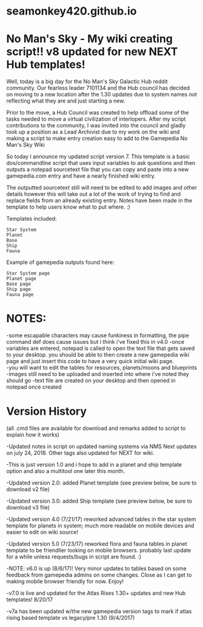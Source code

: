 # seamonkey420.github.io
# No Man's Sky - My wiki creating script!! v8 updated for new NEXT Hub templates!

Well, today is a big day for the No Man's Sky Galactic Hub reddit community.  Our fearless leader 7101134 and the Hub council has decided on moving to a new location after the 1.30 updates due to system names not reflecting what they are and just starting a new.

Prior to the move, a Hub Council was created to help offload some of the tasks needed to move a virtual civilization of interlopers.  After my script contributions to the community, I was invited into the council and gladly took up a position as a Lead Archivist due to my work on the wiki and making a script to make entry creation easy to add to the Gamepedia No Man's Sky Wiki

So today I announce my updated script version 7.  This template is a basic dos/commandline script that uses input variables to ask questions and then outputs a notepad sourcetext file that you can copy and paste into a new gamepedia.com entry and have a nearly finished wiki entry.

The outputted sourcetext still will need to be edited to add images and other details however this will take out a lot of the work of trying to find and replace fields from an already existing entry.  Notes have been made in the template to help users know what to put where. :)

Templates included:

    Star System
    Planet
    Base
    Ship
    Fauna



Example of gamepedia outputs found here:

    Star System page
    Planet page
    Base page
    Ship page
    Fauna page


# NOTES: 

-some escapable characters may cause funkiness in formatting, the pipe command def does cause issues but i think i've fixed this in v4.0
-once variables are entered, notepad is called to open the text file that gets saved to your desktop. you should be able to then create a new gamepedia wiki page and just insert this code to have a very quick initial wiki page.  
-you will want to edit the tables for resources, planets/moons and blueprints
-images still need to be uploaded and inserted into where i've noted they should go
-text file are created on your desktop and then opened in notepad once created


# Version History
(all .cmd files are available for download and remarks added to script to explain how it works)

-Updated notes in script on updated naming systems via NMS Next updates on july 24, 2018. Other tags also updated for NEXT for wiki.

-This is just version 1.0 and i hope to add in a planet and ship template option and also a multitool one later this month.

-Updated version 2.0: added Planet template (see preview below, be sure to download v2 file)

-Updated version 3.0: added Ship template (see preview below, be sure to download v3 file)

-Updated version 4.0 (7/21/17) reworked advanced tables in the star system template for planets in system; much more readable on mobile devices and easier to edit on wiki source!

-Updated version 5.0 (7/23/17) reworked flora and fauna tables in planet template to be friendlier looking on mobile browsers. probably last update for a while unless requests/bugs in script are found. :)

-NOTE: v6.0 is up (8/6/17)!  Very minor updates to tables based on some feedback from gamepedia admins on some changes. Close as I can get to making mobile browser friendly for now. Enjoy!

-v7.0 is live and updated for the Atlas Rises 1.30+ updates and new Hub templates! 8/20/17 

-v7a has been updated w/the new gamepedia version tags to mark if atlas rising based template vs legacy/pre 1.30 (9/4/2017)
